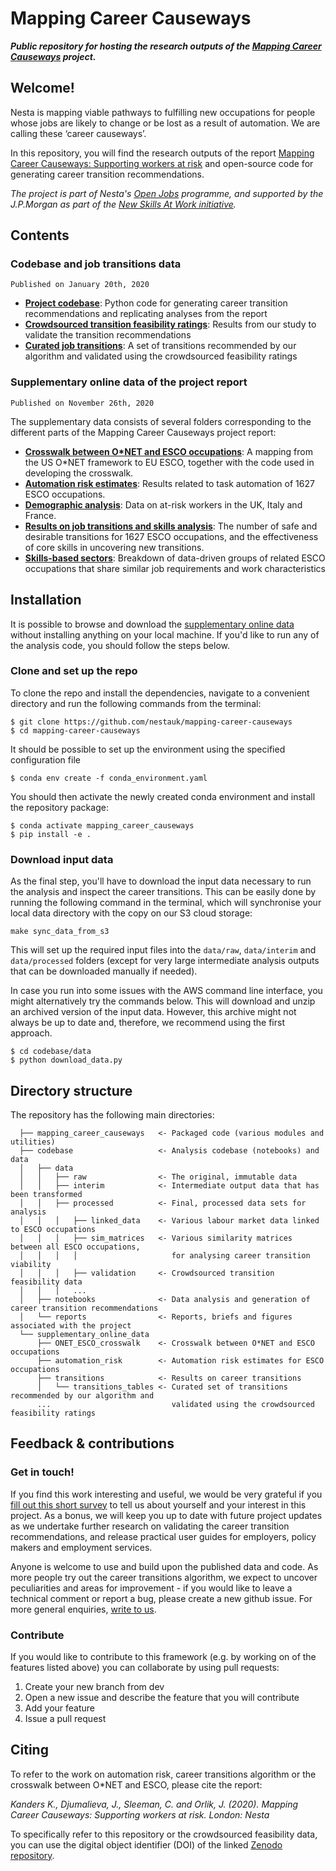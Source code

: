 # Mapping Career Causeways

***Public repository for hosting the research outputs of the [Mapping Career Causeways](https://www.nesta.org.uk/project/mapping-career-causeways/) project.***

## Welcome!

Nesta is mapping viable pathways to fulfilling new occupations for people whose jobs are likely to change or be lost as a result of automation. We are calling these ‘career causeways’.

In this repository, you will find the research outputs of the report [Mapping Career Causeways: Supporting workers at risk](https://www.nesta.org.uk/report/mapping-career-causeways-supporting-workers-risk/) and open-source code for generating career transition recommendations.

*The project is part of Nesta's [Open Jobs](https://www.nesta.org.uk/project/open-jobs/) programme, and supported by the J.P.Morgan as part of the [New Skills At Work initiative](https://www.jpmorganchase.com/impact/our-approach/jobs-and-skills).*

## Contents

### Codebase and job transitions data

`Published on January 20th, 2020`

- [**Project codebase**](https://github.com/nestauk/mapping-career-causeways/tree/main/codebase/): Python code for generating career transition recommendations and replicating analyses from the report
- [**Crowdsourced transition feasibility ratings**](https://github.com/nestauk/mapping-career-causeways/tree/main/codebase/reports/crowd_feasibility_ratings/): Results from our study to validate the transition recommendations
- [**Curated job transitions**](https://github.com/nestauk/mapping-career-causeways/tree/main/supplementary_online_data/transitions/transitions_tables/): A set of transitions recommended by our algorithm and validated using the crowdsourced feasibility ratings

### Supplementary online data of the project report

`Published on November 26th, 2020`

The supplementary data consists of several folders corresponding to the different parts of the Mapping Career Causeways project report:

- [**Crosswalk between O\*NET and ESCO occupations**](https://github.com/nestauk/mapping-career-causeways/tree/main/supplementary_online_data/ONET_ESCO_crosswalk/):
A mapping from the US O*NET framework to EU ESCO, together with the code used in developing the crosswalk.
- [**Automation risk estimates**](https://github.com/nestauk/mapping-career-causeways/tree/main/supplementary_online_data/automation_risk/):
Results related to task automation of 1627 ESCO occupations.
- [**Demographic analysis**](https://github.com/nestauk/mapping-career-causeways/tree/main/supplementary_online_data/demographic_analysis/):
Data on at-risk workers in the UK, Italy and France.
- [**Results on job transitions and skills analysis**](https://github.com/nestauk/mapping-career-causeways/tree/main/supplementary_online_data/transitions/): The number of safe and desirable transitions for 1627 ESCO occupations, and the effectiveness of core skills in uncovering new transitions.
- [**Skills-based sectors**](https://github.com/nestauk/mapping-career-causeways/tree/main/supplementary_online_data/skills_based_sectors): Breakdown of data-driven groups of related ESCO occupations that share similar job requirements and work characteristics

## Installation

It is possible to browse and download the [supplementary online data](https://github.com/nestauk/mapping-career-causeways/tree/main/supplementary_online_data) without installing anything on your local machine. If you'd like to run any of the analysis code, you should follow the steps below.

### Clone and set up the repo

To clone the repo and install the dependencies, navigate to a convenient directory and run the following commands from the terminal:

```shell
$ git clone https://github.com/nestauk/mapping-career-causeways
$ cd mapping-career-causeways
```

It should be possible to set up the environment using the specified configuration file

```shell
$ conda env create -f conda_environment.yaml
```
You should then activate the newly created conda environment and install the repository package:

```shell
$ conda activate mapping_career_causeways
$ pip install -e .
```
### Download input data

As the final step, you'll have to download the input data necessary to run the analysis and inspect the career transitions. This can be easily done by running the following command in the terminal, which will synchronise your local data directory with the copy on our S3 cloud storage:

```
make sync_data_from_s3
```

This will set up the required input files into the `data/raw`, `data/interim` and `data/processed` folders (except for very large intermediate analysis outputs that can be downloaded manually if needed).

In case you run into some issues with the AWS command line interface, you might alternatively try the commands below. This will
download and unzip an archived version of the input data. However, this archive might not always be up to date and, therefore, we recommend using the first approach.

```
$ cd codebase/data
$ python download_data.py
```

## Directory structure

The repository has the following main directories:

```
  ├── mapping_career_causeways   <- Packaged code (various modules and utilities)
  ├── codebase                   <- Analysis codebase (notebooks) and data
  │   ├── data
  │   │   ├── raw                <- The original, immutable data
  │   │   ├── interim            <- Intermediate output data that has been transformed
  │   │   ├── processed          <- Final, processed data sets for analysis
  │   │   │   ├── linked_data    <- Various labour market data linked to ESCO occupations
  │   │   │   ├── sim_matrices   <- Various similarity matrices between all ESCO occupations,
  │   │   │   │                     for analysing career transition viability
  │   │   │   ├── validation     <- Crowdsourced transition feasibility data
  │   │   │   ...    
  │   ├── notebooks              <- Data analysis and generation of career transition recommendations
  │   └── reports                <- Reports, briefs and figures associated with the project
  └── supplementary_online_data  
      ├── ONET_ESCO_crosswalk    <- Crosswalk between O*NET and ESCO occupations     
      ├── automation_risk        <- Automation risk estimates for ESCO occupations
      ├── transitions            <- Results on career transitions
      │   └── transitions_tables <- Curated set of transitions recommended by our algorithm and
      ...                           validated using the crowdsourced feasibility ratings                                    
```

<a name="feedback"></a>
## Feedback & contributions

### Get in touch!
If you find this work interesting and useful, we would be very grateful if you [fill out this short survey](https://docs.google.com/forms/d/1IepcbAmIKAS2fDaDO4NfcI7uqNRkof02s52VmEYrZCY/edit?ts=6005b209&gxids=7628) to tell us about yourself and your interest in this project. As a bonus, we will keep you up to date with future project updates as we undertake further research on validating the career transition recommendations, and release practical user guides for employers, policy makers and employment services.

Anyone is welcome to use and build upon the published data and code. As more people try out the career transitions algorithm, we expect to uncover peculiarities and areas for improvement - if you would like to leave a technical comment or report a bug, please create a new github issue. For more general enquiries, [write to us](mailto:open.jobs@nesta.org.uk).

### Contribute
If you would like to contribute to this framework (e.g. by working on of the features listed above) you can collaborate by using pull requests:
1. Create your new branch from dev
2. Open a new issue and describe the feature that you will contribute
3. Add your feature
4. Issue a pull request

## Citing
To refer to the work on automation risk, career transitions algorithm or the crosswalk between O\*NET and ESCO, please cite the report:

*Kanders K., Djumalieva, J., Sleeman, C. and Orlik, J. (2020). Mapping Career Causeways: Supporting workers at risk. London: Nesta*

To specifically refer to this repository or the crowdsourced feasibility data, you can use the digital object identifier (DOI) of the linked  [Zenodo repository](#).

